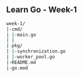 ## Learn Go - Week-1

```bash
week-1/
|-cmd/
| |-main.go
| |
| pkg/
| |-synchronization.go
| |-worker_pool.go
|-README.md
|-go.mod
```
